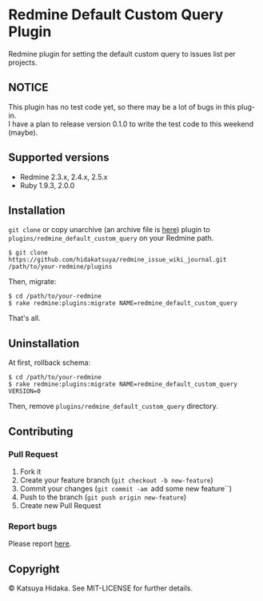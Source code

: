 # Redmine Default Custom Query Plugin

Redmine plugin for setting the default custom query to issues list per projects.

## NOTICE

This plugin has no test code yet, so there may be a lot of bugs in this plug-in.  
I have a plan to release version 0.1.0 to write the test code to this weekend (maybe).

## Supported versions

  * Redmine 2.3.x, 2.4.x, 2.5.x
  * Ruby 1.9.3, 2.0.0

## Installation

`git clone` or copy unarchive (an archive file is  [here](https://github.com/hidakatsuya/redmine_default_custom_query/releases)) plugin to `plugins/redmine_default_custom_query` on your Redmine path.

```
$ git clone https://github.com/hidakatsuya/redmine_issue_wiki_journal.git /path/to/your-redmine/plugins
```

Then, migrate:

```
$ cd /path/to/your-redmine
$ rake redmine:plugins:migrate NAME=redmine_default_custom_query
```

That's all.

## Uninstallation

At first, rollback schema:

```
$ cd /path/to/your-redmine
$ rake redmine:plugins:migrate NAME=redmine_default_custom_query VERSION=0
```

Then, remove `plugins/redmine_default_custom_query` directory.

## Contributing

### Pull Request

  1. Fork it
  2. Create your feature branch (``git checkout -b new-feature``)
  3. Commit your changes (``git commit -am ``add some new feature``)
  4. Push to the branch (``git push origin new-feature``)
  5. Create new Pull Request

### Report bugs

Please report [here](https://github.com/hidakatsuya/redmine_default_custom_query/issues/new).

## Copyright

&copy; Katsuya Hidaka. See MIT-LICENSE for further details.
